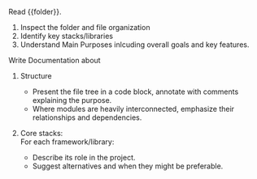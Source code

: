 Read {{folder}}.  

1. Inspect the folder and file organization
2. Identify key stacks/libraries  
3. Understand Main Purposes inlcuding overall goals and key features.

Write Documentation about  
1. Structure  
    - Present the file tree in a code block, annotate with comments explaining the purpose.  
    - Where modules are heavily interconnected, emphasize their relationships and dependencies.

2. Core stacks:  
    For each framework/library:
    - Describe its role in the project.
    - Suggest alternatives and when they might be preferable.